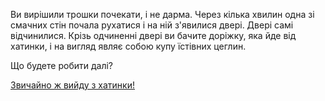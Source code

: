 Ви вирішили трошки почекати, і не дарма. Через кілька хвилин одна зі смачних стін почала рухатися і на ній з'явилися двері.
Двері самі відчинилися. Крізь одчиненні двері ви бачите доріжку, яка йде від хатинки, і на вигляд являє собою
купу їстівних цеглин.

Що будете робити далі?

[Звичайно ж вийду з хатинки!](out/index.md)